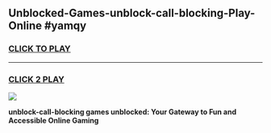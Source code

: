 
## Unblocked-Games-unblock-call-blocking-Play-Online #yamqy
<h3>
<a href="https://news.freeplayer.one?title=unblock-call-blocking&ref=3">CLICK TO PLAY</a></h3>
<hr>

<h3>
<a href="https://news.freeplayer.one?title=unblock-call-blocking&ref=3">CLICK 2 PLAY</a>
  
</h3>

<a href="https://news.freeplayer.one?title=unblock-call-blocking&ref=3"><img src="https://clearcache.store/games.png"></a>


**unblock-call-blocking games unblocked: Your Gateway to Fun and Accessible Online Gaming**
